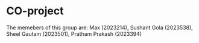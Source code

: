 # CO-project
The memebers of this group are: Max (2023214), Sushant Gola (2023538), Sheel Gautam (2023501), Pratham Prakash (2023394)
